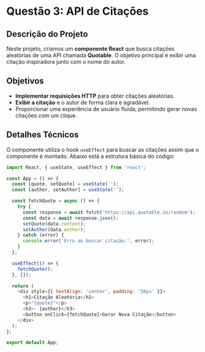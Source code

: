 # Questão 3: API de Citações

## Descrição do Projeto

Neste projeto, criamos um **componente React** que busca citações aleatórias de uma API chamada **Quotable**. O objetivo principal é exibir uma citação inspiradora junto com o nome do autor.

## Objetivos

- **Implementar requisições HTTP** para obter citações aleatórias.
- **Exibir a citação** e o autor de forma clara e agradável.
- Proporcionar uma experiência de usuário fluida, permitindo gerar novas citações com um clique.

## Detalhes Técnicos

O componente utiliza o hook `useEffect` para buscar as citações assim que o componente é montado. Abaixo está a estrutura básica do código:

```javascript
import React, { useState, useEffect } from 'react';

const App = () => {
  const [quote, setQuote] = useState('');
  const [author, setAuthor] = useState('');

  const fetchQuote = async () => {
    try {
      const response = await fetch('https://api.quotable.io/random');
      const data = await response.json();
      setQuote(data.content);
      setAuthor(data.author);
    } catch (error) {
      console.error('Erro ao buscar citação:', error);
    }
  };

  useEffect(() => {
    fetchQuote();
  }, []);

  return (
    <div style={{ textAlign: 'center', padding: '50px' }}>
      <h1>Citação Aleatória</h1>
      <p>"{quote}"</p>
      <h3>- {author}</h3>
      <button onClick={fetchQuote}>Gerar Nova Citação</button>
    </div>
  );
};

export default App;
